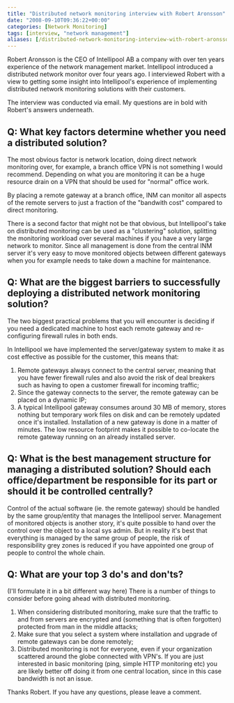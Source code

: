 ```yaml
---
title: "Distributed network monitoring interview with Robert Aronsson"
date: "2008-09-10T09:36:22+00:00"
categories: [Network Monitoring]
tags: [interview, "network management"]
aliases: [/distributed-network-monitoring-interview-with-robert-aronsson/]
---
```


Robert Aronsson is the CEO of Intellipool AB a company with over ten years experience of the network management market. Intellipool introduced a distributed network monitor over four years ago. I interviewed Robert with a view to getting some insight into Intellipool's experience of implementing distributed network monitoring solutions with their customers.

The interview was conducted via email. My questions are in bold with Robert's answers underneath.
<h2>Q: What key factors determine whether you need a distributed solution?</h2>
The most obvious factor is network location, doing direct network monitoring over, for example, a branch office VPN is not something I would recommend. Depending on what you are monitoring it can be a huge resource drain on a VPN that should be used for "normal" office work.

By placing a remote gateway at a branch office, INM can monitor all aspects of the remote servers to just a fraction of the "bandwith cost" compared to direct monitoring.

There is a second factor that might not be that obvious, but Intellipool's take on distributed monitoring can be used as a "clustering" solution, splitting the monitoring workload over several machines if you have a very large network to monitor. Since all management is done from the central INM server it's very easy to move monitored objects between different gateways when you for example needs to take down a machine for maintenance.
<h2>Q: What are the biggest barriers to successfully deploying a distributed network monitoring solution?</h2>
The two biggest practical problems that you will encounter is deciding if you need a dedicated machine to host each remote gateway and re-configuring firewall rules in both ends.

In Intellipool we have implemented the server/gateway system to make it as cost effective as possible for the customer, this means that:
<ol>
	<li>Remote gateways always connect to the central server, meaning that you have fewer firewall rules and also avoid the risk of deal breakers such as having to open a customer firewall for incoming traffic;</li>
	<li>Since the gateway connects to the server, the remote gateway can be placed on a dynamic IP;</li>
	<li>A typical Intellipool gateway consumes around 30 MB of memory, stores nothing but temporary work files on disk and can be remotely updated once it's installed. Installation of a new gateway is done in a matter of minutes. The low resource footprint makes it possible to co-locate the remote gateway running on an already installed server.</li>
</ol>
<h2>Q: What is the best management structure for managing a distributed solution? Should each office/department be responsible for its part or should it be controlled centrally?</h2>
Control of the actual software (ie. the remote gateway) should be handled by the same group/entity that manages the Intellipool server. Management of monitored objects is another story, it's quite possible to hand over the control over the object to a local sys admin. But in reality it's best that everything is managed by the same group of people, the risk of responsibility grey zones is reduced if you have appointed one group of people to control the whole chain.
<h2>Q: What are your top 3 do's and don'ts?</h2>
(I'll formulate it in a bit different way here) There is a number of things to consider before going ahead with distributed monitoring.
<ol>
	<li>When considering distributed monitoring, make sure that the traffic to and from servers are encrypted and (something that is often forgotten) protected from man in the middle attacks;</li>
	<li>Make sure that you select a system where installation and upgrade of remote gateways can be done remotely;</li>
	<li>Distributed monitoring is not for everyone, even if your organization scattered around the globe connected with VPN's. If you are just interested in basic monitoring (ping, simple HTTP monitoring etc) you are likely better off doing it from one central location, since in this case bandwidth is not an issue.</li>
</ol>
Thanks Robert. If you have any questions, please leave a comment.
